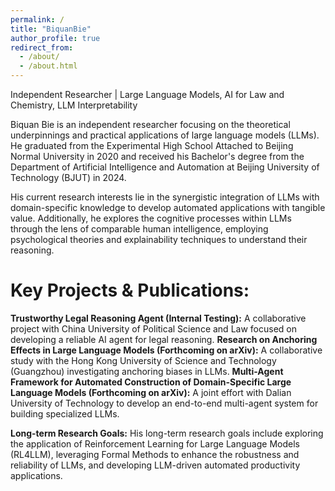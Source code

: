 ```yaml
---
permalink: /
title: "BiquanBie"
author_profile: true
redirect_from: 
  - /about/
  - /about.html
---
```

Independent Researcher | Large Language Models, AI for Law and Chemistry, LLM Interpretability

Biquan Bie is an independent researcher focusing on the theoretical underpinnings and practical applications of large language models (LLMs). He graduated from the Experimental High School Attached to Beijing Normal University in 2020 and received his Bachelor's degree from the Department of Artificial Intelligence and Automation at Beijing University of Technology (BJUT) in 2024.

His current research interests lie in the synergistic integration of LLMs with domain-specific knowledge to develop automated applications with tangible value. Additionally, he explores the cognitive processes within LLMs through the lens of comparable human intelligence, employing psychological theories and explainability techniques to understand their reasoning.

**Key Projects & Publications:**
=====
**Trustworthy Legal Reasoning Agent (Internal Testing):** 
A collaborative project with China University of Political Science and Law focused on developing a reliable AI agent for legal reasoning.
**Research on Anchoring Effects in Large Language Models (Forthcoming on arXiv):**
A collaborative study with the Hong Kong University of Science and Technology (Guangzhou) investigating anchoring biases in LLMs.
**Multi-Agent Framework for Automated Construction of Domain-Specific Large Language Models (Forthcoming on arXiv):** 
A joint effort with Dalian University of Technology to develop an end-to-end multi-agent system for building specialized LLMs.

**Long-term Research Goals:**
His long-term research goals include exploring the application of Reinforcement Learning for Large Language Models (RL4LLM), leveraging Formal Methods to enhance the robustness and reliability of LLMs, and developing LLM-driven automated productivity applications.
